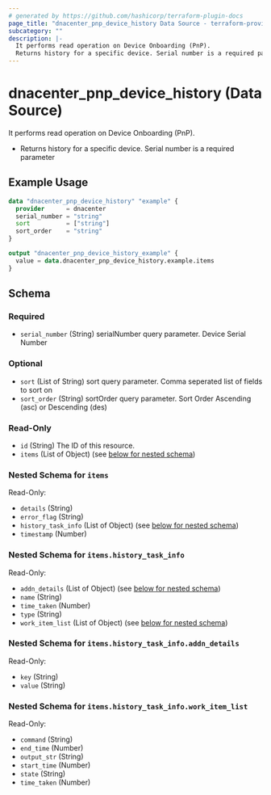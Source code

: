 ```yaml
---
# generated by https://github.com/hashicorp/terraform-plugin-docs
page_title: "dnacenter_pnp_device_history Data Source - terraform-provider-dnacenter"
subcategory: ""
description: |-
  It performs read operation on Device Onboarding (PnP).
  Returns history for a specific device. Serial number is a required parameter
---
```


# dnacenter_pnp_device_history (Data Source)

It performs read operation on Device Onboarding (PnP).

- Returns history for a specific device. Serial number is a required parameter

## Example Usage

```terraform
data "dnacenter_pnp_device_history" "example" {
  provider      = dnacenter
  serial_number = "string"
  sort          = ["string"]
  sort_order    = "string"
}

output "dnacenter_pnp_device_history_example" {
  value = data.dnacenter_pnp_device_history.example.items
}
```

<!-- schema generated by tfplugindocs -->
## Schema

### Required

- `serial_number` (String) serialNumber query parameter. Device Serial Number

### Optional

- `sort` (List of String) sort query parameter. Comma seperated list of fields to sort on
- `sort_order` (String) sortOrder query parameter. Sort Order Ascending (asc) or Descending (des)

### Read-Only

- `id` (String) The ID of this resource.
- `items` (List of Object) (see [below for nested schema](#nestedatt--items))

<a id="nestedatt--items"></a>
### Nested Schema for `items`

Read-Only:

- `details` (String)
- `error_flag` (String)
- `history_task_info` (List of Object) (see [below for nested schema](#nestedobjatt--items--history_task_info))
- `timestamp` (Number)

<a id="nestedobjatt--items--history_task_info"></a>
### Nested Schema for `items.history_task_info`

Read-Only:

- `addn_details` (List of Object) (see [below for nested schema](#nestedobjatt--items--history_task_info--addn_details))
- `name` (String)
- `time_taken` (Number)
- `type` (String)
- `work_item_list` (List of Object) (see [below for nested schema](#nestedobjatt--items--history_task_info--work_item_list))

<a id="nestedobjatt--items--history_task_info--addn_details"></a>
### Nested Schema for `items.history_task_info.addn_details`

Read-Only:

- `key` (String)
- `value` (String)


<a id="nestedobjatt--items--history_task_info--work_item_list"></a>
### Nested Schema for `items.history_task_info.work_item_list`

Read-Only:

- `command` (String)
- `end_time` (Number)
- `output_str` (String)
- `start_time` (Number)
- `state` (String)
- `time_taken` (Number)



